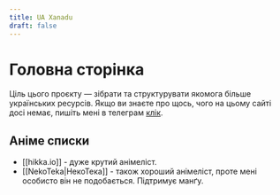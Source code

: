 ```yaml
---
title: UA Xanadu
draft: false
---
```


# Головна сторінка

Ціль цього проєкту — зібрати та структурувати якомога більше українських ресурсів. Якщо ви знаєте про щось, чого на цьому сайті досі немає, пишіть мені в телеграм [клік](https://t.me/PeliemeniDesu).

## Аніме списки
- [[hikka.io]] - дуже крутий анімеліст.
- [[NekoTeka|НекоТека]] - також хороший анімеліст, проте мені особисто він не подобається. Підтримує манґу.

